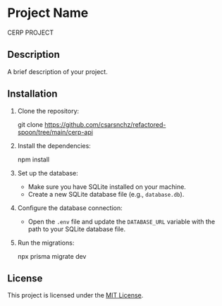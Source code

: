 # Project Name
CERP PROJECT

## Description

A brief description of your project.

## Installation

1. Clone the repository:

    git clone https://github.com/csarsnchz/refactored-spoon/tree/main/cerp-api

2. Install the dependencies:

    npm install

3. Set up the database:

    - Make sure you have SQLite installed on your machine.
    - Create a new SQLite database file (e.g., `database.db`).

4. Configure the database connection:

    - Open the `.env` file and update the `DATABASE_URL` variable with the path to your SQLite database file.

5. Run the migrations:

    npx prisma migrate dev

## License

This project is licensed under the [MIT License](https://opensource.org/licenses/MIT).
